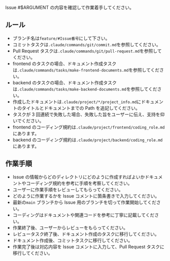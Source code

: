 Issue #$ARGUMENT の内容を確認して作業着手してください。

## ルール

- ブランチ名は`feature/#Issue番号`にして下さい。
- コミットタスクは`.claude/commands/git/commit.md`を参照してください。
- Pull Request タスクは`.claude/commands/git/pull-request.md`を参照してください。
- frontend のタスクの場合、ドキュメント作成タスクは`.claude/commands/tasks/make-frontend-documents.md`を参照してください。
- backend のタスクの場合、ドキュメント作成タスクは`.claude/commands/tasks/make-backend-documents.md`を参照してください。
- 作成したドキュメントは`.claude/project/*/project_info.md`にドキュメントのタイトルとドキュメントまでの Path を追記してください。
- タスクが 3 回連続で失敗した場合、失敗した旨をユーザーに伝え、支持を仰いでください。
- frontend のコーディング規約は`.claude/project/frontend/coding_role.md`にあります。
- backend のコーディング規約は`.claude/project/backend/coding_role.md`にあります。

## 作業手順

- Issue の情報からどのディレクトリにどのように作成すればよいかドキュメントやコーディング規約を参考に手順を考察してください。
- ユーザーに作業手順をレビューしてもらってください。
- どのように作業するかを Issue コメントに箇条書きで入力してください。
- 最新の`main` ブランチから Issue 用のブランチを切って作業開始してください。
- コーディングはドキュメントや関連コードを参考に丁寧に記載してください。
- 作業終了後、ユーザーからレビューをもらってください。
- レビュータスク終了後、ドキュメント作成のタスクに移行してください。
- ドキュメント作成後、コミットタスクに移行してください。
- 作業完了後は対応内容を Issue コメントに入力して、Pull Request タスクに移行してください。
